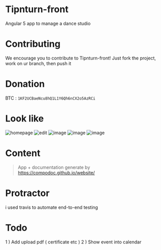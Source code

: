 # Tipnturn-front
Angular 5 app to manage a dance studio

# Contributing

We encourage you to contribute to Tipnturn-front!
Just fork the project, work on ur branch, then push it

# Donation 

BTC : `1KF2UCBaeNcu8hQ1L1Y6Qh6nCX2o5AzRCi`

# Look like

![homepage](https://user-images.githubusercontent.com/15458329/36641370-f793614a-1a2e-11e8-9e98-2e2d7885baad.png)
![edit](https://user-images.githubusercontent.com/15458329/36641380-104d584e-1a2f-11e8-91de-5f27c3bdcb51.png)
![image](https://user-images.githubusercontent.com/21363957/37840956-b7762e22-2ebe-11e8-980d-efd0744e42c0.png)
![image](https://user-images.githubusercontent.com/21363957/38741631-9c5bc5de-3f3a-11e8-83e2-215b2973bfb7.png)
![image](https://user-images.githubusercontent.com/21363957/38741661-afc7ec42-3f3a-11e8-9409-32dca087821e.png)


# Content #

> App + documentation generate by https://compodoc.github.io/website/

# Protractor  #

i used travis to automate end-to-end testing

# Todo #

1 ) Add upload pdf ( certificate etc )
2 ) Show event into calendar


